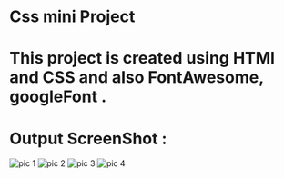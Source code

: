# Css mini Project 
# This project is created using HTMl and CSS and also FontAwesome, googleFont .
# Output ScreenShot : 
![pic 1](https://github.com/aadil007srm/css-mini-project/assets/157161834/002e6c0b-0329-487b-baf5-77b5f9b801e7)
![pic 2](https://github.com/aadil007srm/css-mini-project/assets/157161834/69b9d0da-6e01-4d0d-80ba-b3db786f06d3)
![pic 3](https://github.com/aadil007srm/css-mini-project/assets/157161834/f91a838b-73cd-40ea-a3f4-16ac3bcf9d5f)
![pic 4](https://github.com/aadil007srm/css-mini-project/assets/157161834/fe464e2f-3329-4e84-b9d2-84d51fdc902d)

